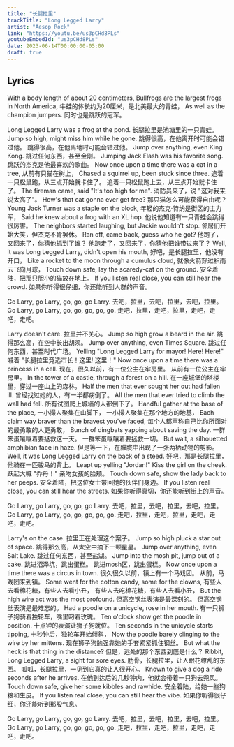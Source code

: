 ```yaml
---
title: "长腿拉里"
trackTitle: "Long Legged Larry"
artist: "Aesop Rock"
link: "https://youtu.be/us3pCHd8PLs"
youtubeEmbedId: "us3pCHd8PLs"
date: 2023-06-14T00:00:00-05:00
draft: true
---
```


## Lyrics

With a body length of about 20 centimeters,
Bullfrogs are the largest frogs in North America,
<span class="target">牛蛙的体长约为20厘米，是北美最大的青蛙，</span>
As well as the champion jumpers.
<span class="target">同时也是跳跃的冠军。</span>

Long Legged Larry was a frog at the pond.
<span class="target">长腿拉里是池塘里的一只青蛙。</span>
Jump so high, might miss him while he gone.
<span class="target"><span class="original">跳得很高，在他离开时可能会错过他。</span> <span class="correction">跳得很高，在他离地时可能会错过他。</span></span>
Jump over anything, even King Kong.
<span class="target">跳过任何东西，甚至金刚。</span>
Jumping Jack Flash was his favorite song.
<span class="target">跳跃的杰克是他最喜欢的歌曲。</span>
Now once upon a time there was a cat in a tree,
<span class="target">从前有只猫在树上，</span>
Chased a squirrel up, been stuck since three.
<span class="target"><span class="original">追着一只松鼠跑，从三点开始就卡住了。</span> <span class="correction">追着一只松鼠跑上去，从三点开始就卡住了。</span></span>
The fireman came, said "It's too high for me".
<span class="target">消防员来了，说 "这对我来说太高了"。</span>
How's that cat gonna ever get free?
<span class="target">那只猫怎么可能获得自由呢？</span>
Young Jack Turner was a staple on the block,
<span class="target">年轻的杰克·特纳是街区的主力军，</span>
Said he knew about a frog with an XL hop.
<span class="target">他说他知道有一只青蛙会跳得很厉害。</span>
The neighbors started laughing, but Jackie wouldn't stop.
<span class="target">邻居们开始大笑，但杰克不肯罢休。</span>
Ran off, came back, guess who he got?
<span class="target"><span class="original">他跑了，又回来了，你猜他抓到了谁？</span> <span class="correction">他跑走了，又回来了，你猜他把谁带过来了？</span></span>
Well, it was Long Legged Larry, didn't open his mouth,
<span class="target">好吧，是长腿拉里，他没有开口，</span>
Like a rocket to the moon through a cumulus cloud,
<span class="target">就像火箭穿过积雨云飞向月球，</span>
Touch down safe, lay the scaredy-cat on the ground.
<span class="target">安全着陆，把那只胆小的猫放在地上。</span>
If you listen real close, you can still hear the crowd.
<span class="target">如果你听得很仔细，你还能听到人群的声音。</span>

Go Larry, go Larry, go, go, go Larry.
<span class="target">去吧，拉里，去吧，拉里，去吧，拉里。</span>
Go Larry, go Larry, go, go, go, go, go.
<span class="target">走吧，拉里，走吧，拉里，走吧，走吧，走吧。</span>

Larry doesn't care.
<span class="target">拉里并不关心。</span>
Jump so high grow a beard in the air.
<span class="target">跳得那么高，在空中长出胡须。</span>
Jump over anything, even Times Square.
<span class="target">跳过任何东西，甚至时代广场。</span>
Yelling "Long Legged Larry for mayor! Here! Here!"
<span class="target">喊着 "长腿拉里竞选市长！这里! 这里！"</span>
Now once upon a time there was a princess in a cell.
<span class="target"><span class="original">现在，很久以前，有一位公主在牢房里。</span> <span class="correction">从前有一位公主在牢房里。</span></span>
In the tower of a castle, through a forest on a hill.
<span class="target">在一座城堡的塔楼里，穿过一座山上的森林。</span>
Half the men that ever sought her out had fallen ill.
<span class="target">曾经找过她的人，有一半都病倒了。</span>
All the men that ever tried to climb the wall had fell.
<span class="target">所有试图爬上城墙的人都倒下了。</span>
Handful gather at the base of the place,
<span class="target"><span class="original">一小撮人聚集在山脚下，</span> <span class="correction">一小撮人聚集在那个地方的地基，</span></span>
Each claim way braver than the bravest you've faced,
<span class="target">每个人都声称自己比你所面对的最勇敢的人更勇敢，</span>
Bunch of dingbats yapping about saving the day.
<span class="target"><span class="original">一群笨蛋嚷嚷着要拯救这一天。</span> <span class="correction">一群笨蛋嚷嚷着要拯救一切。</span></span>
But wait, a silhouetted amphibian face in haze.
<span class="target">但是等一下，在朦胧中出现了一张两栖动物的剪影。</span>
Well, it was Long Legged Larry on the back of a steed.
<span class="target">好吧，那是长腿拉里，他骑在一匹骏马的背上。</span>
Leapt up yelling "Jordan!" Kiss the girl on the cheek.
<span class="target">跃起大喊 "乔丹！" 亲吻女孩的脸颊。</span>
Touch down safe, show the lady back to her peeps.
<span class="target">安全着陆，把这位女士带回她的伙伴们身边。</span>
If you listen real close, you can still hear the streets.
<span class="target">如果你听得真切，你还能听到街上的声音。</span>

Go Larry, go Larry, go, go, go Larry.
<span class="target">去吧，拉里，去吧，拉里，去吧，拉里。</span>
Go Larry, go Larry, go, go, go, go, go.
<span class="target">走吧，拉里，走吧，拉里，走吧，走吧，走吧。</span>

Larry's on the case.
<span class="target">拉里正在处理这个案子。</span>
Jump so high pluck a star out of space.
<span class="target">跳得那么高，从太空中摘下一颗星星。</span>
Jump over anything, even Salt Lake.
<span class="target">跳过任何东西，甚至盐湖。</span>
Jump into the mosh pit, jump out of a cake.
<span class="target"><span class="original">跳进沼泽坑，跳出蛋糕。</span> <span class="correction">跳进mosh区，跳出蛋糕。</span></span>
Now once upon a time there was a circus in town.
<span class="target"><span class="original">很久很久以前，镇上有一个马戏团。</span> <span class="correction">从前，马戏团来到镇。</span></span>
Some went for the cotton candy, some for the clowns,
<span class="target"><span class="original">有些人去看棉花糖，有些人去看小丑，</span> <span class="correction">有些人去吃棉花糖，有些人去看小丑，</span></span>
But the high wire act was the most profound.
<span class="target"><span class="original">但高空钢丝表演是最深刻的。</span> <span class="correction">但高空钢丝表演是最难忘的。</span></span>
Had a poodle on a unicycle, rose in her mouth.
<span class="target">有一只狮子狗骑着独轮车，嘴里叼着玫瑰。</span>
Ten o'clock show get the poodle in position.
<span class="target">十点钟的表演让狮子狗就位。</span>
Ten seconds in the unicycle starts tipping,
<span class="target">十秒钟后，独轮车开始倾斜，</span>
Now the poodle barely clinging to the wire by her mittens.
<span class="target">现在狮子狗勉强靠她的手套紧紧抓住钢丝。</span>
But what the heck is that thing in the distance?
<span class="target">但是，远处的那个东西到底是什么？</span>
Ribbit, Long Legged Larry, a sight for sore eyes.
<span class="target"><span class="original">肋骨，长腿拉里，让人眼花缭乱的东西。</span> <span class="correction">呱呱，长腿拉里，一见到它真的让人很开心。</span></span>
Known to give a dog a ride seconds after he arrives.
<span class="target">在他到达后的几秒钟内，他就会带着一只狗去兜风。</span>
Touch down safe, give her some kibbles and rawhide.
<span class="target">安全着陆，给她一些狗粮和生皮。</span>
If you listen real close, you can still hear the vibe.
<span class="target">如果你听得很仔细，你还能听到那股气息。</span>

Go Larry, go Larry, go, go, go Larry.
<span class="target">去吧，拉里，去吧，拉里，去吧，拉里。</span>
Go Larry, go Larry, go, go, go, go, go.
<span class="target">走吧，拉里，走吧，拉里，走吧，走吧，走吧。</span>

